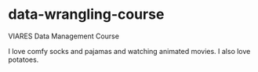 # data-wrangling-course
VIARES Data Management Course

I love comfy socks and pajamas and watching animated movies. I also love potatoes. 
